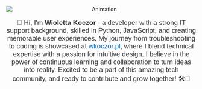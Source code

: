 <p align="center">
  <img src="https://github.com/Wajola55/react-price-comparison-app/assets/118658753/1c04e54f-cfaa-4524-a00e-f635544a82d0" alt="Animation" style="display: block; margin: 0 auto;">
</p>

<p align="center" style="font-family: Arial, sans-serif; font-size: 18px; color: #333;">
  🌟 Hi, I'm <b>Wioletta Koczor</b> - a developer with a strong IT support background, skilled in Python, JavaScript, and creating memorable user experiences. My journey from troubleshooting to coding is showcased at <a href="https://wkoczor.pl" style="color: #0066cc; text-decoration: none;">wkoczor.pl</a>, where I blend technical expertise with a passion for intuitive design. I believe in the power of continuous learning and collaboration to turn ideas into reality. Excited to be a part of this amazing tech community, and ready to contribute and grow together! 🛠️🎨
</p>


